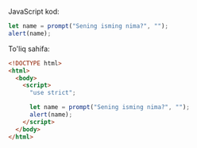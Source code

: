 JavaScript kod:

```js demo run
let name = prompt("Sening isming nima?", "");
alert(name);
```

To'liq sahifa:

```html
<!DOCTYPE html>
<html>
  <body>
    <script>
      "use strict";

      let name = prompt("Sening isming nima?", "");
      alert(name);
    </script>
  </body>
</html>
```
